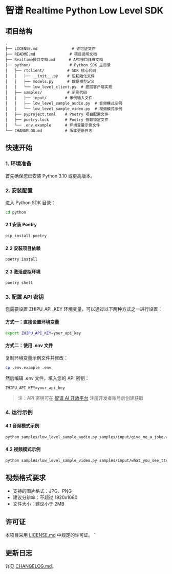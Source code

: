 # 智谱 Realtime Python Low Level SDK

## 项目结构
```
.
├── LICENSE.md               # 许可证文件
├── README.md               # 项目说明文档
├── Realtime接口文档.md      # API接口详细文档
├── python/                 # Python SDK 主目录
│   ├── rtclient/          # SDK 核心代码
│   │   ├── __init__.py    # 包初始化文件
│   │   ├── models.py      # 数据模型定义
│   │   └── low_level_client.py  # 底层客户端实现
│   ├── samples/           # 示例代码
│   │   ├── input/        # 示例输入文件
│   │   ├── low_level_sample_audio.py  # 音频模式示例
│   │   └── low_level_sample_video.py  # 视频模式示例
│   ├── pyproject.toml    # Poetry 项目配置文件
│   ├── poetry.lock       # Poetry 依赖锁定文件
│   └── .env.example      # 环境变量示例文件
└── CHANGELOG.md          # 版本更新日志
```

## 快速开始

### 1. 环境准备

首先确保您已安装 Python 3.10 或更高版本。

### 2. 安装配置

进入 Python SDK 目录：
```bash
cd python
```

#### 2.1 安装 Poetry

```bash
pip install poetry
```

#### 2.2 安装项目依赖

```bash
poetry install
```

#### 2.3 激活虚拟环境

```bash
poetry shell
```

### 3. 配置 API 密钥

您需要设置 ZHIPU_API_KEY 环境变量。可以通过以下两种方式之一进行设置：

#### 方式一：直接设置环境变量

```bash
export ZHIPU_API_KEY=your_api_key
```

#### 方式二：使用 .env 文件

复制环境变量示例文件并修改：
```bash
cp .env.example .env
```
然后编辑 .env 文件，填入您的 API 密钥：
```
ZHIPU_API_KEY=your_api_key
```

> 注：API 密钥可在 [智谱 AI 开放平台](https://www.bigmodel.cn/) 注册开发者账号后创建获取

### 4. 运行示例

#### 4.1 音频模式示例

```bash
python samples/low_level_sample_audio.py samples/input/give_me_a_joke.wav
```

#### 4.2 视频模式示例

```bash
python samples/low_level_sample_video.py samples/input/what_you_see_tts.wav samples/input/programmer.jpg
```


## 视频格式要求

- 支持的图片格式：JPG、PNG
- 建议分辨率：不超过 1920x1080
- 文件大小：建议小于 2MB

## 许可证

本项目采用 [LICENSE.md](LICENSE.md) 中规定的许可证。
`
## 更新日志

详见 [CHANGELOG.md](CHANGELOG.md)。
